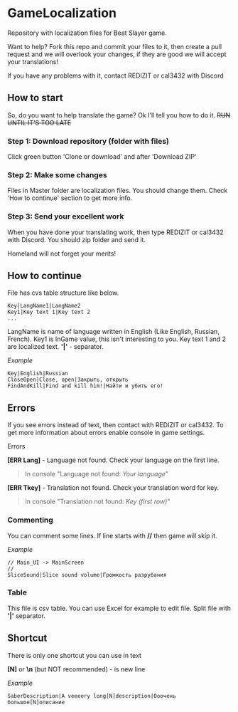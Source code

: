 # GameLocalization
Repository with localization files for Beat Slayer game.

Want to help? Fork this repo and commit your files to it, then create a pull request and we will overlook your changes, if they are good we will accept your translations!

If you have any problems with it, contact REDIZIT or cal3432 with Discord


## How to start

So, do you want to help translate the game? Ok I'll tell you how to do it.
~~RUN UNTIL IT'S TOO LATE~~

### Step 1: Download repository (folder with files)
Click green button 'Clone or download' and after 'Download ZIP'

### Step 2: Make some changes
Files in Master folder are localization files. You should change them.
Check 'How to continue' section to get more info.

### Step 3: Send your excellent work
When you have done your translating work, then type REDIZIT or cal3432 with Discord.
You should zip folder and send it.

Homeland will not forget your merits!


## How to continue

File has cvs table structure like below.
```
Key|LangName1|LangName2
Key1|Key text 1|Key text 2
...
```

LangName is name of language written in English (Like English, Russian, French).
Key1 is InGame value, this isn't interesting to you.
Key text 1 and 2 are localized text.
**'|'** - separator.

*Example*
```
Key|English|Russian
CloseOpen|Close, open|Закрыть, открыть
FindAndKill|Find and kill him!|Найти и убить его!
```


## Errors

If you see errors instead of text, then contact with REDIZIT or cal3432.
To get more information about errors enable console in game settings.

Errors

**[ERR Lang]** - Language not found. 
Check your language on the first line.
> In console "Language not found: *Your language*"


**[ERR Tkey]** - Translation not found.
Check your translation word for key.
> In console "Translation not found:  *Key (first row)*"



### Commenting

You can comment some lines.
If line starts with **//** then game will skip it.

*Example*
```
// Main_UI -> MainScreen
//
SliceSound|Slice sound volume|Громкость разрубания
```


### Table

This file is csv table. You can use Excel for example to edit file.
Split file with **'|'** separator.


## Shortcut

There is only one shortcut you can use in text

**[N]** or **\n** (but NOT recommended) - is new line

*Example*
```
SaberDescription|A veeeery long[N]description|Ооочень большое[N]описание
```